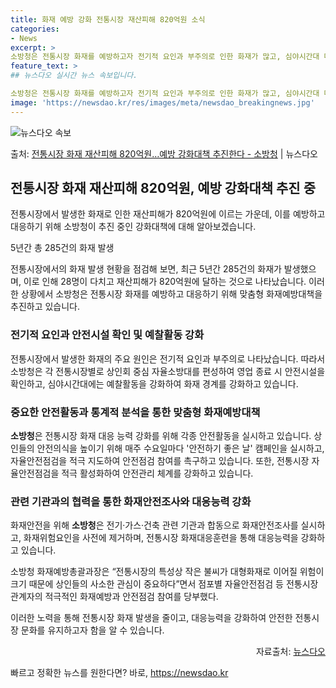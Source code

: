 ```yaml
---
title: 화재 예방 강화 전통시장 재산피해 820억원 소식
categories:
- News
excerpt: >
소방청은 전통시장 화재를 예방하고자 전기적 요인과 부주의로 인한 화재가 많고, 심야시간대 대형화재 우려가 높…
feature_text: >
## 뉴스다오 실시간 뉴스 속보입니다.

소방청은 전통시장 화재를 예방하고자 전기적 요인과 부주의로 인한 화재가 많고, 심야시간대 대형화재 우려가 높…
image: 'https://newsdao.kr/res/images/meta/newsdao_breakingnews.jpg'
---
```


![뉴스다오 속보](https://newsdao.kr/res/images/meta/newsdao_breakingnews.jpg)

<p>출처: <a href="https://newsdao.kr/2809" rel="dofollow">전통시장 화재 재산피해 820억원…예방 강화대책 추진한다 - 소방청</a> | 뉴스다오</p>

<h2 data-ke-size="size26">전통시장 화재 재산피해 820억원, 예방 강화대책 추진 중</h2>
전통시장에서 발생한 화재로 인한 재산피해가 820억원에 이르는 가운데, 이를 예방하고 대응하기 위해 소방청이 추진 중인 강화대책에 대해 알아보겠습니다.

<p data-ke-size="size16">5년간 총 285건의 화재 발생</p>
전통시장에서의 화재 발생 현황을 점검해 보면, 최근 5년간 285건의 화재가 발생했으며, 이로 인해 28명이 다치고 재산피해가 820억원에 달하는 것으로 나타났습니다. 이러한 상황에서 소방청은 전통시장 화재를 예방하고 대응하기 위해 맞춤형 화재예방대책을 추진하고 있습니다.

<h3>전기적 요인과 안전시설 확인 및 예찰활동 강화</h3>
전통시장에서 발생한 화재의 주요 원인은 전기적 요인과 부주의로 나타났습니다. 따라서 소방청은 각 전통시장별로 상인회 중심 자율소방대를 편성하여 영업 종료 시 안전시설을 확인하고, 심야시간대에는 예찰활동을 강화하여 화재 경계를 강화하고 있습니다.

<h3>중요한 안전활동과 통계적 분석을 통한 맞춤형 화재예방대책</h3>
<strong>소방청</strong>은 전통시장 화재 대응 능력 강화를 위해 각종 안전활동을 실시하고 있습니다. 상인들의 안전의식을 높이기 위해 매주 수요일마다 '안전하기 좋은 날' 캠페인을 실시하고, 자율안전점검을 적극 지도하여 안전점검 참여를 촉구하고 있습니다. 또한, 전통시장 자율안전점검을 적극 활성화하여 안전관리 체계를 강화하고 있습니다.

<h3>관련 기관과의 협력을 통한 화재안전조사와 대응능력 강화</h3>
화재안전을 위해 <strong>소방청</strong>은 전기·가스·건축 관련 기관과 합동으로 화재안전조사를 실시하고, 화재위험요인을 사전에 제거하며, 전통시장 화재대응훈련을 통해 대응능력을 강화하고 있습니다.

소방청 화재예방총괄과장은 “전통시장의 특성상 작은 불씨가 대형화재로 이어질 위험이 크기 때문에 상인들의 사소한 관심이 중요하다”면서 점포별 자율안전점검 등 전통시장 관계자의 적극적인 화재예방과 안전점검 참여를 당부했다.

이러한 노력을 통해 전통시장 화재 발생을 줄이고, 대응능력을 강화하여 안전한 전통시장 문화를 유지하고자 함을 알 수 있습니다.
<div class="news_link" style="text-align: right;">자료출처: <a href="https://newsdao.kr/2809">뉴스다오</a></div> 

빠르고 정확한 뉴스를 원한다면? 바로, <a href="https://newsdao.kr" rel="dofollow">https://newsdao.kr</a>


    
